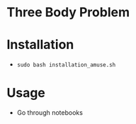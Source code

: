 # Three Body Problem

# Installation

- `sudo bash installation_amuse.sh`

# Usage

- Go through notebooks

